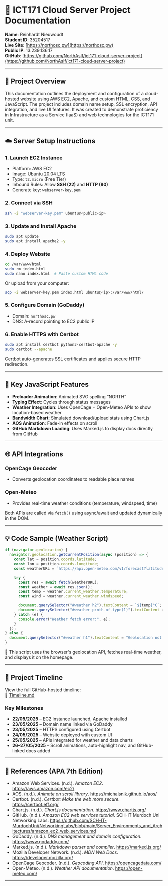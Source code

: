 # 📘 ICT171 Cloud Server Project Documentation

**Name**: Reinhardt Nieuwoudt  
**Student ID**: 35204517  
**Live Site**: [https://northosc.pw](https://northosc.pw)  
**Public IP**: 13.239.136.17  
**GitHub**: [https://github.com/NorthAsIf/ict171-cloud-server-project](https://github.com/NorthAsIf/ict171-cloud-server-project)

---

## 🔧 Project Overview

This documentation outlines the deployment and configuration of a cloud-hosted website using AWS EC2, Apache, and custom HTML, CSS, and JavaScript. The project includes domain name setup, SSL encryption, API integration, and live UI features. It was created to demonstrate proficiency in Infrastructure as a Service (IaaS) and web technologies for the ICT171 unit.

---

## ☁️ Server Setup Instructions

### 1. Launch EC2 Instance
- Platform: AWS EC2
- Image: Ubuntu 20.04 LTS
- Type: `t2.micro` (Free Tier)
- Inbound Rules: Allow **SSH (22)** and **HTTP (80)**
- Generate key: `webserver-key.pem`

### 2. Connect via SSH
```bash
ssh -i "webserver-key.pem" ubuntu@<public-ip>
```

### 3. Update and Install Apache
```bash
sudo apt update
sudo apt install apache2 -y
```

### 4. Deploy Website
```bash
cd /var/www/html
sudo rm index.html
sudo nano index.html  # Paste custom HTML code
```

Or upload from your computer:
```bash
scp -i webserver-key.pem index.html ubuntu@<ip>:/var/www/html/
```

### 5. Configure Domain (GoDaddy)
- Domain: `northosc.pw`
- DNS: A-record pointing to EC2 public IP

### 6. Enable HTTPS with Certbot
```bash
sudo apt install certbot python3-certbot-apache -y
sudo certbot --apache
```

Certbot auto-generates SSL certificates and applies secure HTTP redirection.

---

## 🧠 Key JavaScript Features

- **Preloader Animation**: Animated SVG spelling “NORTH”
- **Typing Effect**: Cycles through status messages
- **Weather Integration**: Uses OpenCage + Open-Meteo APIs to show location-based weather
- **Bandwidth Chart**: Simulated download/upload stats using Chart.js
- **AOS Animation**: Fade-in effects on scroll
- **GitHub Markdown Loading**: Uses Marked.js to display docs directly from GitHub

---

## 🌐 API Integrations

### OpenCage Geocoder
- Converts geolocation coordinates to readable place names

### Open-Meteo
- Provides real-time weather conditions (temperature, windspeed, time)

Both APIs are called via `fetch()` using async/await and updated dynamically in the DOM.

---

## 💡 Code Sample (Weather Script)

```javascript
if (navigator.geolocation) {
  navigator.geolocation.getCurrentPosition(async (position) => {
    const lat = position.coords.latitude;
    const lon = position.coords.longitude;
    const weatherURL = `https://api.open-meteo.com/v1/forecast?latitude=${lat}&longitude=${lon}&current_weather=true`;

    try {
      const res = await fetch(weatherURL);
      const weather = await res.json();
      const temp = weather.current_weather.temperature;
      const wind = weather.current_weather.windspeed;

      document.querySelector("#weather h2").textContent = `${temp}°C`;
      document.querySelector("#weather p:nth-of-type(1)").textContent = `Wind: ${wind} km/h`;
    } catch (e) {
      console.error("Weather fetch error:", e);
    }
  });
} else {
  document.querySelector("#weather h1").textContent = "Geolocation not supported";
}
```

📝 This script uses the browser's geolocation API, fetches real-time weather, and displays it on the homepage.

---

## 📅 Project Timeline

View the full GitHub-hosted timeline:  
🔗 [Timeline.md](https://github.com/NorthAsIf/ict171-cloud-server-project/blob/main/Timeline.md)

### Key Milestones
- **22/05/2025** – EC2 instance launched, Apache installed  
- **23/05/2025** – Domain name linked via GoDaddy  
- **23/05/2025** – HTTPS configured using Certbot  
- **24/05/2025** – Website deployed with custom UI  
- **25/05/2025** – APIs integrated for weather and data charts  
- **26–27/05/2025** – Scroll animations, auto-highlight nav, and GitHub-linked docs added  

---

## 🔗 References (APA 7th Edition)

- Amazon Web Services. (n.d.). *Amazon EC2*. https://aws.amazon.com/ec2/  
- AOS. (n.d.). *Animate on scroll library*. https://michalsnik.github.io/aos/  
- Certbot. (n.d.). *Certbot: Make the web more secure*. https://certbot.eff.org/  
- Chart.js. (n.d.). *Chart.js documentation*. https://www.chartjs.org/  
- GitHub. (n.d.). *Amazon EC2 web services tutorial*. SCH-IT Murdoch Uni Networking Labs. https://github.com/SCH-IT-MurdochUni/NetworkingLabs/blob/main/Server_Environments_and_Architectures/amazon_ec2_web_services.md  
- GoDaddy. (n.d.). *DNS management and domain configuration*. https://www.godaddy.com/  
- Marked.js. (n.d.). *Markdown parser and compiler*. https://marked.js.org/  
- Mozilla Developer Network. (n.d.). *MDN Web Docs*. https://developer.mozilla.org/  
- OpenCage Geocoder. (n.d.). *Geocoding API*. https://opencagedata.com/  
- Open-Meteo. (n.d.). *Weather API documentation*. https://open-meteo.com/  

---
